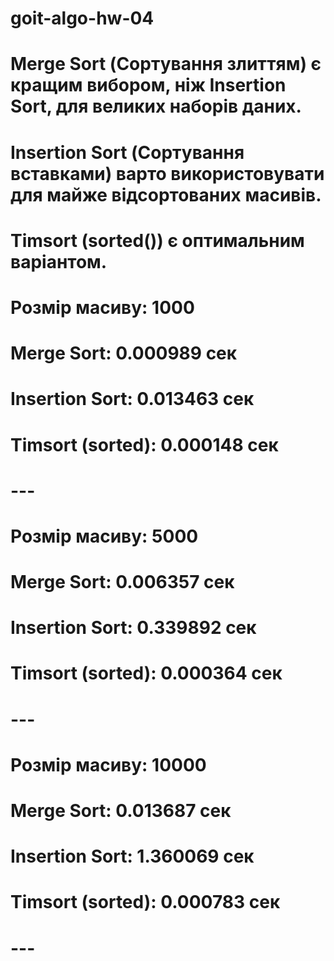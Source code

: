 # goit-algo-hw-04

# Merge Sort (Сортування злиттям) є кращим вибором, ніж Insertion Sort, для великих наборів даних.

# Insertion Sort (Сортування вставками) варто використовувати для майже  відсортованих масивів.

# Timsort (sorted()) є оптимальним варіантом.



# Розмір масиву: 1000
# Merge Sort: 0.000989 сек
# Insertion Sort: 0.013463 сек
# Timsort (sorted): 0.000148 сек

# ---

# Розмір масиву: 5000
# Merge Sort: 0.006357 сек
# Insertion Sort: 0.339892 сек
# Timsort (sorted): 0.000364 сек

# ---

# Розмір масиву: 10000
# Merge Sort: 0.013687 сек
# Insertion Sort: 1.360069 сек
# Timsort (sorted): 0.000783 сек
# ---